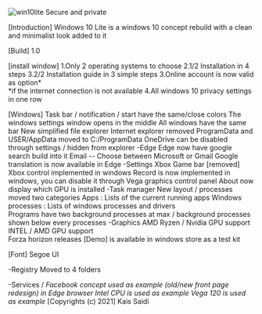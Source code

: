 ![win10lite](https://user-images.githubusercontent.com/25367933/117890151-8aef7500-b2ac-11eb-9ba3-dfa31b027a4f.PNG)
Secure and private

[Introduction]
Windows 10 Lite is a windows 10 concept rebuild with a clean and minimalist look added to it

[Build]
1.0 

[install window]
1.Only 2 operating systems to choose
2.1/2 Installation in 4 steps 
3.2/2 Installation guide in 3 simple steps 
3.Online account is now valid as option*  
*if the internet connection is not available
4.All windows 10 privacy settings in one row

[Windows]
Task bar / notification / start have the same/close colors
The windows settings window opens in the middle
All windows have the same bar
New simplified file explorer
Internet explorer removed
ProgramData and USER/AppData moved to C:/ProgramData
OneDrive can be disabled through settings / hidden from explorer
-Edge
Edge now have google search build into it
Email -- Choose between Microsoft or Gmail
Google translation is now available in Edge
-Settings
Xbox Game bar [removed]
Xbox control implemented in windows
Record is now implemented in windows, you can disable it through Vega graphics control panel
About now display which GPU is installed
-Task manager
New layout /  processes moved two categories
Apps : Lists of the current running apps
Windows processes : Lists of windows processes and drivers  
Programs have two background processes at max / background processes shown below every processes
-Graphics
AMD Ryzen / Nvidia GPU support
INTEL / AMD GPU support  
Forza horizon releases [Demo] is available in windows store as a test kit

[Font]
Segoe UI

-Registry
Moved to 4 folders

-Services
/
*Facebook concept used as example (old/new front page redesign) in Edge browser*
*Intel CPU is used as example*
*Vega 120 is used as example*
 [Copyrights (c) 2021]
Kais Saidi
